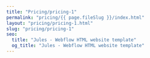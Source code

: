 ```yaml
---
title: "Pricing/pricing-1"
permalink: "pricing/{{ page.fileSlug }}/index.html"
layout: "pricing/pricing-1.html"
slug: "pricing/pricing-1"
seo:
  title: "Jules - Webflow HTML website template"
  og_title: "Jules - Webflow HTML website template"
---
```

